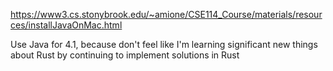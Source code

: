 https://www3.cs.stonybrook.edu/~amione/CSE114_Course/materials/resources/installJavaOnMac.html

Use Java for 4.1, because don't feel like I'm learning significant new things about Rust by continuing to implement solutions in Rust